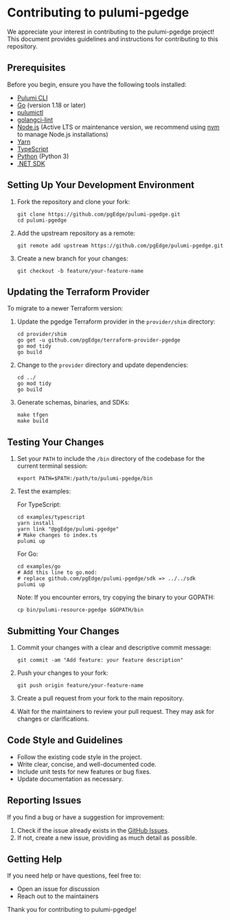 # Contributing to pulumi-pgedge

We appreciate your interest in contributing to the pulumi-pgedge project! This document provides guidelines and instructions for contributing to this repository.

## Prerequisites

Before you begin, ensure you have the following tools installed:

- [Pulumi CLI](https://www.pulumi.com/docs/get-started/install/)
- [Go](https://golang.org/doc/install) (version 1.18 or later)
- [pulumictl](https://github.com/pulumi/pulumictl)
- [golangci-lint](https://golangci-lint.run/usage/install/)
- [Node.js](https://nodejs.org/) (Active LTS or maintenance version, we recommend using [nvm](https://github.com/nvm-sh/nvm) to manage Node.js installations)
- [Yarn](https://yarnpkg.com/getting-started/install)
- [TypeScript](https://www.typescriptlang.org/download)
- [Python](https://www.python.org/downloads/) (Python 3)
- [.NET SDK](https://dotnet.microsoft.com/download)

## Setting Up Your Development Environment

1. Fork the repository and clone your fork:
   ```
   git clone https://github.com/pgEdge/pulumi-pgedge.git
   cd pulumi-pgedge
   ```

2. Add the upstream repository as a remote:
   ```
   git remote add upstream https://github.com/pgEdge/pulumi-pgedge.git
   ```

3. Create a new branch for your changes:
   ```
   git checkout -b feature/your-feature-name
   ```

## Updating the Terraform Provider

To migrate to a newer Terraform version:

1. Update the pgedge Terraform provider in the `provider/shim` directory:
   ```
   cd provider/shim
   go get -u github.com/pgEdge/terraform-provider-pgedge
   go mod tidy
   go build
   ```

2. Change to the `provider` directory and update dependencies:
   ```
   cd ../
   go mod tidy
   go build
   ```

3. Generate schemas, binaries, and SDKs:
   ```
   make tfgen
   make build
   ```

## Testing Your Changes

1. Set your `PATH` to include the `/bin` directory of the codebase for the current terminal session:
   ```
   export PATH=$PATH:/path/to/pulumi-pgedge/bin
   ```

2. Test the examples:

   For TypeScript:
   ```
   cd examples/typescript
   yarn install
   yarn link "@pgEdge/pulumi-pgedge"
   # Make changes to index.ts
   pulumi up
   ```

   For Go:
   ```
   cd examples/go
   # Add this line to go.mod:
   # replace github.com/pgEdge/pulumi-pgedge/sdk => ../../sdk
   pulumi up
   ```

   Note: If you encounter errors, try copying the binary to your GOPATH:
   ```
   cp bin/pulumi-resource-pgedge $GOPATH/bin
   ```

## Submitting Your Changes

1. Commit your changes with a clear and descriptive commit message:
   ```
   git commit -am "Add feature: your feature description"
   ```

2. Push your changes to your fork:
   ```
   git push origin feature/your-feature-name
   ```

3. Create a pull request from your fork to the main repository.

4. Wait for the maintainers to review your pull request. They may ask for changes or clarifications.

## Code Style and Guidelines

- Follow the existing code style in the project.
- Write clear, concise, and well-documented code.
- Include unit tests for new features or bug fixes.
- Update documentation as necessary.

## Reporting Issues

If you find a bug or have a suggestion for improvement:

1. Check if the issue already exists in the [GitHub Issues](https://github.com/pgEdge/pulumi-pgedge/issues).
2. If not, create a new issue, providing as much detail as possible.

## Getting Help

If you need help or have questions, feel free to:

- Open an issue for discussion
- Reach out to the maintainers

Thank you for contributing to pulumi-pgedge!